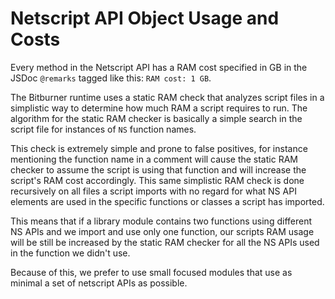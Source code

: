 # Netscript API Object Usage and Costs

Every method in the Netscript API has a RAM cost specified in GB in
the JSDoc `@remarks` tagged like this: `RAM cost: 1 GB`.

The Bitburner runtime uses a static RAM check that analyzes script
files in a simplistic way to determine how much RAM a script requires
to run. The algorithm for the static RAM checker is basically a simple
search in the script file for instances of `NS` function names.

This check is extremely simple and prone to false positives, for
instance mentioning the function name in a comment will cause the
static RAM checker to assume the script is using that function and
will increase the script's RAM cost accordingly. This same simplistic
RAM check is done recursively on all files a script imports with no
regard for what NS API elements are used in the specific functions or
classes a script has imported.

This means that if a library module contains two functions using
different NS APIs and we import and use only one function, our scripts
RAM usage will be still be increased by the static RAM checker for all
the NS APIs used in the function we didn't use.

Because of this, we prefer to use small focused modules that use as
minimal a set of netscript APIs as possible.
